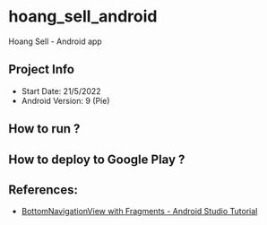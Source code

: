 # hoang_sell_android
Hoang Sell - Android app

## Project Info
-	Start Date: 21/5/2022
-	Android Version: 9 (Pie)

## How to run ?


## How to deploy to Google Play ?


## References:
- 	[BottomNavigationView with Fragments - Android Studio Tutorial](https://www.youtube.com/watch?v=tPV8xA7m-iw)


